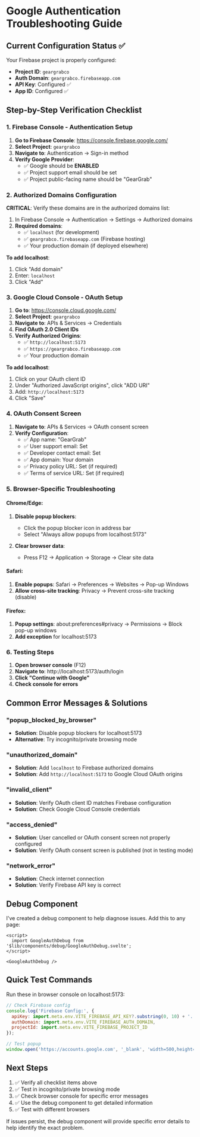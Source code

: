 # Google Authentication Troubleshooting Guide

## Current Configuration Status ✅

Your Firebase project is properly configured:
- **Project ID**: `geargrabco`
- **Auth Domain**: `geargrabco.firebaseapp.com`
- **API Key**: Configured ✅
- **App ID**: Configured ✅

## Step-by-Step Verification Checklist

### 1. Firebase Console - Authentication Setup

1. **Go to Firebase Console**: https://console.firebase.google.com/
2. **Select Project**: `geargrabco`
3. **Navigate to**: Authentication → Sign-in method
4. **Verify Google Provider**:
   - ✅ Google should be **ENABLED**
   - ✅ Project support email should be set
   - ✅ Project public-facing name should be "GearGrab"

### 2. Authorized Domains Configuration

**CRITICAL**: Verify these domains are in the authorized domains list:

1. In Firebase Console → Authentication → Settings → Authorized domains
2. **Required domains**:
   - ✅ `localhost` (for development)
   - ✅ `geargrabco.firebaseapp.com` (Firebase hosting)
   - ✅ Your production domain (if deployed elsewhere)

**To add localhost**:
1. Click "Add domain"
2. Enter: `localhost`
3. Click "Add"

### 3. Google Cloud Console - OAuth Setup

1. **Go to**: https://console.cloud.google.com/
2. **Select Project**: `geargrabco`
3. **Navigate to**: APIs & Services → Credentials
4. **Find OAuth 2.0 Client IDs**
5. **Verify Authorized Origins**:
   - ✅ `http://localhost:5173`
   - ✅ `https://geargrabco.firebaseapp.com`
   - ✅ Your production domain

**To add localhost**:
1. Click on your OAuth client ID
2. Under "Authorized JavaScript origins", click "ADD URI"
3. Add: `http://localhost:5173`
4. Click "Save"

### 4. OAuth Consent Screen

1. **Navigate to**: APIs & Services → OAuth consent screen
2. **Verify Configuration**:
   - ✅ App name: "GearGrab"
   - ✅ User support email: Set
   - ✅ Developer contact email: Set
   - ✅ App domain: Your domain
   - ✅ Privacy policy URL: Set (if required)
   - ✅ Terms of service URL: Set (if required)

### 5. Browser-Specific Troubleshooting

#### Chrome/Edge:
1. **Disable popup blockers**:
   - Click the popup blocker icon in address bar
   - Select "Always allow popups from localhost:5173"

2. **Clear browser data**:
   - Press F12 → Application → Storage → Clear site data

#### Safari:
1. **Enable popups**: Safari → Preferences → Websites → Pop-up Windows
2. **Allow cross-site tracking**: Privacy → Prevent cross-site tracking (disable)

#### Firefox:
1. **Popup settings**: about:preferences#privacy → Permissions → Block pop-up windows
2. **Add exception** for localhost:5173

### 6. Testing Steps

1. **Open browser console** (F12)
2. **Navigate to**: http://localhost:5173/auth/login
3. **Click "Continue with Google"**
4. **Check console for errors**

## Common Error Messages & Solutions

### "popup_blocked_by_browser"
- **Solution**: Disable popup blockers for localhost:5173
- **Alternative**: Try incognito/private browsing mode

### "unauthorized_domain"
- **Solution**: Add `localhost` to Firebase authorized domains
- **Solution**: Add `http://localhost:5173` to Google Cloud OAuth origins

### "invalid_client"
- **Solution**: Verify OAuth client ID matches Firebase configuration
- **Solution**: Check Google Cloud Console credentials

### "access_denied"
- **Solution**: User cancelled or OAuth consent screen not properly configured
- **Solution**: Verify OAuth consent screen is published (not in testing mode)

### "network_error"
- **Solution**: Check internet connection
- **Solution**: Verify Firebase API key is correct

## Debug Component

I've created a debug component to help diagnose issues. Add this to any page:

```svelte
<script>
  import GoogleAuthDebug from '$lib/components/debug/GoogleAuthDebug.svelte';
</script>

<GoogleAuthDebug />
```

## Quick Test Commands

Run these in browser console on localhost:5173:

```javascript
// Check Firebase config
console.log('Firebase Config:', {
  apiKey: import.meta.env.VITE_FIREBASE_API_KEY?.substring(0, 10) + '...',
  authDomain: import.meta.env.VITE_FIREBASE_AUTH_DOMAIN,
  projectId: import.meta.env.VITE_FIREBASE_PROJECT_ID
});

// Test popup
window.open('https://accounts.google.com', '_blank', 'width=500,height=600');
```

## Next Steps

1. ✅ Verify all checklist items above
2. ✅ Test in incognito/private browsing mode
3. ✅ Check browser console for specific error messages
4. ✅ Use the debug component to get detailed information
5. ✅ Test with different browsers

If issues persist, the debug component will provide specific error details to help identify the exact problem.
